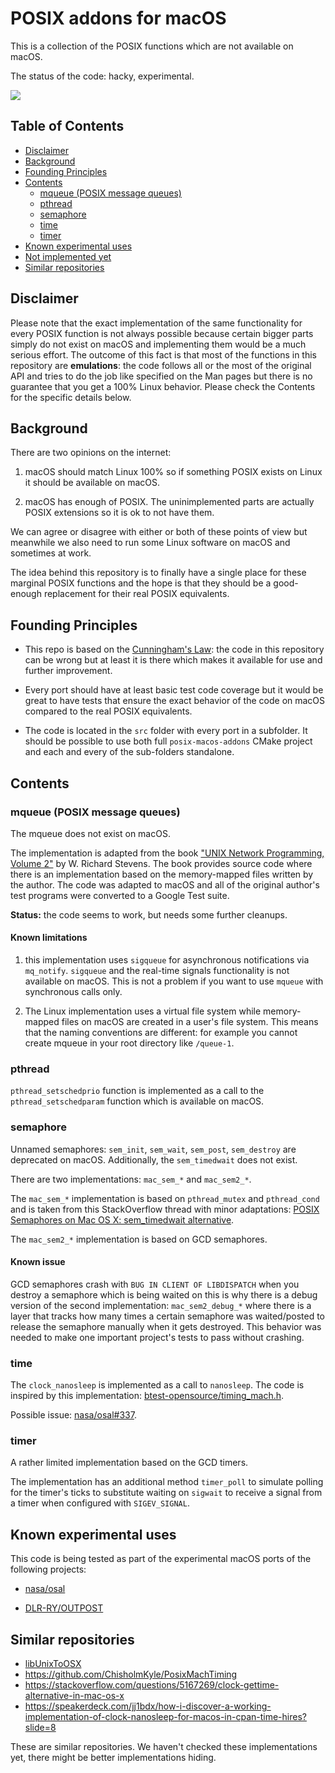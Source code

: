 # POSIX addons for macOS

This is a collection of the POSIX functions which are not available on macOS.

The status of the code: hacky, experimental.

![](https://github.com/stanislaw/posix-macos-addons/workflows/Tests%20on%20macOS/badge.svg?branch=main)

## Table of Contents

<!-- START doctoc generated TOC please keep comment here to allow auto update -->
<!-- DON'T EDIT THIS SECTION, INSTEAD RE-RUN doctoc TO UPDATE -->

- [Disclaimer](#disclaimer)
- [Background](#background)
- [Founding Principles](#founding-principles)
- [Contents](#contents)
  - [mqueue (POSIX message queues)](#mqueue-posix-message-queues)
  - [pthread](#pthread)
  - [semaphore](#semaphore)
  - [time](#time)
  - [timer](#timer)
- [Known experimental uses](#known-experimental-uses)
- [Not implemented yet](#not-implemented-yet)
- [Similar repositories](#similar-repositories)

<!-- END doctoc generated TOC please keep comment here to allow auto update -->

## Disclaimer

Please note that the exact implementation of the same functionality for every
POSIX function is not always possible because certain bigger parts simply do not
exist on macOS and implementing them would be a much serious effort. The outcome
of this fact is that most of the functions in this repository are
**emulations**: the code follows all or the most of the original API and tries
to do the job like specified on the Man pages but there is no guarantee that you
get a 100% Linux behavior. Please check the Contents for the specific details
below.

## Background

There are two opinions on the internet:

1. macOS should match Linux 100% so if something POSIX exists on Linux it should
   be available on macOS.

2. macOS has enough of POSIX. The uninimplemented parts are actually POSIX
   extensions so it is ok to not have them.

We can agree or disagree with either or both of these points of view but
meanwhile we also need to run some Linux software on macOS and sometimes at
work.

The idea behind this repository is to finally have a single place for these
marginal POSIX functions and the hope is that they should be a good-enough
replacement for their real POSIX equivalents.

## Founding Principles

- This repo is based on the
  [Cunningham's Law](https://en.wikipedia.org/wiki/Ward_Cunningham#Cunningham%27s_Law):
  the code in this repository can be wrong but at least it is there which makes
  it available for use and further improvement.

- Every port should have at least basic test code coverage but it would be great
  to have tests that ensure the exact behavior of the code on macOS compared to
  the real POSIX equivalents.

- The code is located in the `src` folder with every port in a subfolder. It
  should be possible to use both full `posix-macos-addons` CMake project and each
  and every of the sub-folders standalone.

## Contents

### mqueue (POSIX message queues)

The mqueue does not exist on macOS.

The implementation is adapted from the book
["UNIX Network Programming, Volume 2"](http://www.kohala.com/start/unpv22e/unpv22e.html)
by W. Richard Stevens. The book provides source code where there is an
implementation based on the memory-mapped files written by the author. The code
was adapted to macOS and all of the original author's test programs were
converted to a Google Test suite.

**Status:** the code seems to work, but needs some further cleanups.

#### Known limitations

1. this implementation uses `sigqueue` for asynchronous notifications via
   `mq_notify`. `sigqueue` and the real-time signals functionality is not
   available on macOS. This is not a problem if you want to use `mqueue` with
   synchronous calls only.

2. The Linux implementation uses a virtual file system while memory-mapped files
   on macOS are created in a user's file system. This means that the naming
   conventions are different: for example you cannot create mqueue in your root
   directory like `/queue-1`.

### pthread

`pthread_setschedprio` function is implemented as a call to the
`pthread_setschedparam` function which is available on macOS.

### semaphore

Unnamed semaphores: `sem_init`, `sem_wait`, `sem_post`, `sem_destroy` are
deprecated on macOS. Additionally, the `sem_timedwait` does not exist.

There are two implementations: `mac_sem_*` and `mac_sem2_*`.

The `mac_sem_*` implementation is based on `pthread_mutex` and `pthread_cond`
and is taken from this StackOverflow thread with minor adaptations:
[POSIX Semaphores on Mac OS X: sem_timedwait alternative](https://stackoverflow.com/a/48778462/598057).

The `mac_sem2_*` implementation is based on GCD semaphores.

#### Known issue

GCD semaphores crash with `BUG IN CLIENT OF LIBDISPATCH` when you destroy a
semaphore which is being waited on this is why there is a debug version of the
second implementation: `mac_sem2_debug_*` where there is a layer that tracks how
many times a certain semaphore was waited/posted to release the semaphore
manually when it gets destroyed. This behavior was needed to make one important
project's tests to pass without crashing.

### time

The `clock_nanosleep` is implemented as a call to `nanosleep`. The code is
inspired by this implementation:
[btest-opensource/timing_mach.h](https://github.com/samm-git/btest-opensource/blob/236d9a79b03c5c696832a1f5134c792a7ecb3ef1/timing_mach.h).

Possible issue:
[nasa/osal#337](https://github.com/nasa/osal/issues/337#issuecomment-570807421).

### timer

A rather limited implementation based on the GCD timers.

The implementation has an additional method `timer_poll` to simulate polling for
the timer's ticks to substitute waiting on `sigwait` to receive a signal from a
timer when configured with `SIGEV_SIGNAL`.

## Known experimental uses

This code is being tested as part of the experimental macOS ports of the
following projects:

- [nasa/osal](https://github.com/nasa/osal)

- [DLR-RY/OUTPOST](https://github.com/DLR-RY/outpost-core)

## Similar repositories

- [libUnixToOSX](https://github.com/cooljeanius/libUnixToOSX)
- https://github.com/ChisholmKyle/PosixMachTiming
- https://stackoverflow.com/questions/5167269/clock-gettime-alternative-in-mac-os-x
- https://speakerdeck.com/jj1bdx/how-i-discover-a-working-implementation-of-clock-nanosleep-for-macos-in-cpan-time-hires?slide=8

These are similar repositories. We haven't checked these implementations yet,
there might be better implementations hiding.
